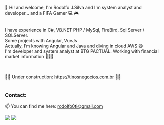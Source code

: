 👋 Hi! and welcome, I'm Rodolfo J.Silva and I'm system analyst and developer... and a FIFA Gamer 💻 🎮
 
<br />I have experience in C#, VB.NET PHP / MySql, FireBird, Sql Server / SQLServer.
<br />Some projects with Angular, VueJs
<br />Actually, I’m knowing Angular and Java and diving in cloud AWS 😄
<br />I'm developer and system analyst at BTG PACTUAL. Working with financial market information  👨🏽‍💻

<br /><br />
🔧🔧 Under construction: https://tinosnegocios.com.br 🔧🔧 
<br /><br />

### Contact:
📫 You can find me here: rodolfo0ti@gmail.com
<div>

<a target="_blank" href = "mailto:rodolfo0ti@gmail.com"><img src="https://img.shields.io/badge/Gmail-D14836?style=for-the-badge&logo=gmail&logoColor=white" target="_blank"></a>
<a target="_blank" href="https://www.linkedin.com/in/rodolfojesus/" target="_blank"><img src="https://img.shields.io/badge/-LinkedIn-%230077B5?style=for-the-badge&logo=linkedin&logoColor=white" target="_blank"></a>   
</div>

<!---
lrodolfol/lrodolfol is a ✨ special ✨ repository because its `README.md` (this file) appears on your GitHub profile.
You can click the Preview link to take a look at your changes.
--->
